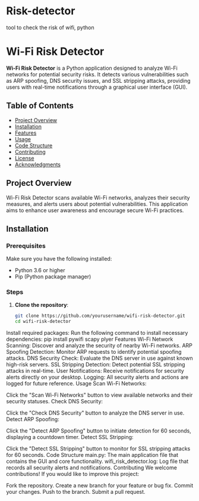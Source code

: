 # Risk-detector
tool to check the risk of wifi, python
# Wi-Fi Risk Detector

**Wi-Fi Risk Detector** is a Python application designed to analyze Wi-Fi networks for potential security risks. It detects various vulnerabilities such as ARP spoofing, DNS security issues, and SSL stripping attacks, providing users with real-time notifications through a graphical user interface (GUI).

## Table of Contents

- [Project Overview](#project-overview)
- [Installation](#installation)
- [Features](#features)
- [Usage](#usage)
- [Code Structure](#code-structure)
- [Contributing](#contributing)
- [License](#license)
- [Acknowledgments](#acknowledgments)

## Project Overview

Wi-Fi Risk Detector scans available Wi-Fi networks, analyzes their security measures, and alerts users about potential vulnerabilities. This application aims to enhance user awareness and encourage secure Wi-Fi practices.

## Installation

### Prerequisites

Make sure you have the following installed:

- Python 3.6 or higher
- Pip (Python package manager)

### Steps

1. **Clone the repository**:
   ```bash
   git clone https://github.com/yourusername/wifi-risk-detector.git
   cd wifi-risk-detector
Install required packages: Run the following command to install necessary dependencies:
pip install pywifi scapy plyer
Features
Wi-Fi Network Scanning: Discover and analyze the security of nearby Wi-Fi networks.
ARP Spoofing Detection: Monitor ARP requests to identify potential spoofing attacks.
DNS Security Check: Evaluate the DNS server in use against known high-risk servers.
SSL Stripping Detection: Detect potential SSL stripping attacks in real-time.
User Notifications: Receive notifications for security alerts directly on your desktop.
Logging: All security alerts and actions are logged for future reference.
Usage
Scan Wi-Fi Networks:

Click the "Scan Wi-Fi Networks" button to view available networks and their security statuses.
Check DNS Security:

Click the "Check DNS Security" button to analyze the DNS server in use.
Detect ARP Spoofing:

Click the "Detect ARP Spoofing" button to initiate detection for 60 seconds, displaying a countdown timer.
Detect SSL Stripping:

Click the "Detect SSL Stripping" button to monitor for SSL stripping attacks for 60 seconds.
Code Structure
main.py: The main application file that contains the GUI and core functionality.
wifi_risk_detector.log: Log file that records all security alerts and notifications.
Contributing
We welcome contributions! If you would like to improve this project:

Fork the repository.
Create a new branch for your feature or bug fix.
Commit your changes.
Push to the branch.
Submit a pull request.
